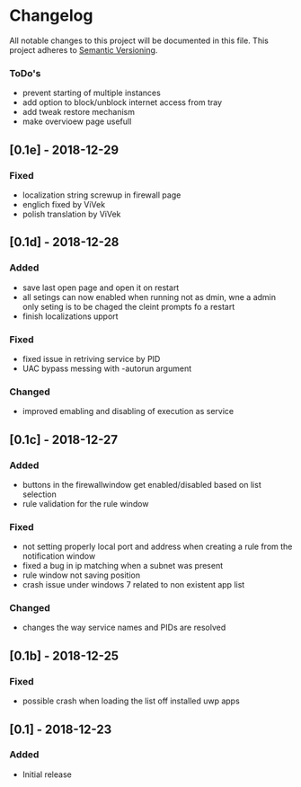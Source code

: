 # Changelog
All notable changes to this project will be documented in this file.
This project adheres to [Semantic Versioning](http://semver.org/).

### ToDo's
- prevent starting of multiple instances
- add option to block/unblock internet access from tray
- add tweak restore mechanism
- make overvioew page usefull

## [0.1e] - 2018-12-29

### Fixed
- localization string screwup in firewall page
- englich fixed by ViVek
- polish translation by ViVek


## [0.1d] - 2018-12-28

### Added
- save last open page and open it on restart
- all setings can now enabled when running not as dmin, wne a admin only seting is to be chaged the cleint prompts fo a restart
- finish localizations upport

### Fixed
- fixed issue in retriving service by PID
- UAC bypass messing with -autorun argument

### Changed
- improved emabling and disabling of execution as service


## [0.1c] - 2018-12-27

### Added
- buttons in the firewallwindow get enabled/disabled based on list selection
- rule validation for the rule window

### Fixed
- not setting properly local port and address when creating a rule from the notification window
- fixed a bug in ip matching when a subnet was present
- rule window not saving position
- crash issue under windows 7 related to non existent app list

### Changed
- changes the way service names and PIDs are resolved


## [0.1b] - 2018-12-25

### Fixed
- possible crash when loading the list off installed uwp apps


## [0.1] - 2018-12-23

### Added
- Initial release
